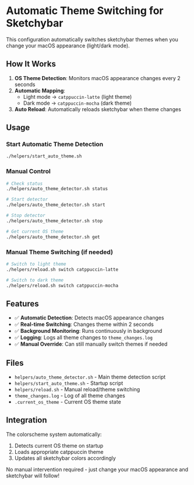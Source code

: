 # Automatic Theme Switching for Sketchybar

This configuration automatically switches sketchybar themes when you change your macOS appearance (light/dark mode).

## How It Works

1. **OS Theme Detection**: Monitors macOS appearance changes every 2 seconds
2. **Automatic Mapping**: 
   - Light mode → `catppuccin-latte` (light theme)
   - Dark mode → `catppuccin-mocha` (dark theme)
3. **Auto Reload**: Automatically reloads sketchybar when theme changes

## Usage

### Start Automatic Theme Detection
```bash
./helpers/start_auto_theme.sh
```

### Manual Control
```bash
# Check status
./helpers/auto_theme_detector.sh status

# Start detector
./helpers/auto_theme_detector.sh start

# Stop detector
./helpers/auto_theme_detector.sh stop

# Get current OS theme
./helpers/auto_theme_detector.sh get
```

### Manual Theme Switching (if needed)
```bash
# Switch to light theme
./helpers/reload.sh switch catppuccin-latte

# Switch to dark theme
./helpers/reload.sh switch catppuccin-mocha
```

## Features

- ✅ **Automatic Detection**: Detects macOS appearance changes
- ✅ **Real-time Switching**: Changes theme within 2 seconds
- ✅ **Background Monitoring**: Runs continuously in background
- ✅ **Logging**: Logs all theme changes to `theme_changes.log`
- ✅ **Manual Override**: Can still manually switch themes if needed

## Files

- `helpers/auto_theme_detector.sh` - Main theme detection script
- `helpers/start_auto_theme.sh` - Startup script
- `helpers/reload.sh` - Manual reload/theme switching
- `theme_changes.log` - Log of all theme changes
- `.current_os_theme` - Current OS theme state

## Integration

The colorscheme system automatically:
1. Detects current OS theme on startup
2. Loads appropriate catppuccin theme
3. Updates all sketchybar colors accordingly

No manual intervention required - just change your macOS appearance and sketchybar will follow!
